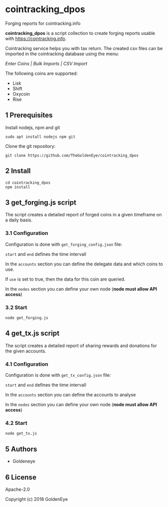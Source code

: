 # cointracking_dpos
Forging reports for cointracking.info

**cointracking_dpos** is a script collection to create forging reports usable with
https://cointracking.info.

Cointracking service helps you with tax return.
The created csv files can be imported in the cointracking database using the menu:

*Enter Coins | Bulk Imports | CSV Import*

The following coins are supported:
* Lisk
* Shift
* Oxycoin
* Rise


## 1 Prerequisites

Install nodejs, npm and git
```
sudo apt install nodejs npm git
```

Clone the git repository:
```
git clone https://github.com/TheGoldenEye/cointracking_dpos
```

## 2 Install
```
cd cointracking_dpos
npm install
```

## 3 get_forging.js script

The script creates a detailed report of forged coins in a given timeframe on a daily basis.

### 3.1 Configuration
Configuration is done with `get_forging_config.json` file:

`start` and `end` defines the time intervall

In the `accounts` section you can define the delegate data and which coins to use.

If `use` is set to true, then the data for this coin are queried.

In the `nodes` section you can define your own node (**node must allow API access**)


### 3.2 Start
```
node get_forging.js
```

## 4 get_tx.js script

The script creates a detailed report of sharing rewards and donations for the given accounts.

### 4.1 Configuration
Configuration is done with `get_tx_config.json` file:

`start` and `end` defines the time intervall

In the `accounts` section you can define the accounts to analyse

In the `nodes` section you can define your own node (**node must allow API access**)


### 4.2 Start
```
node get_tx.js
```

## 5 Authors
- Goldeneye

## 6 License
Apache-2.0

Copyright (c) 2018 GoldenEye
